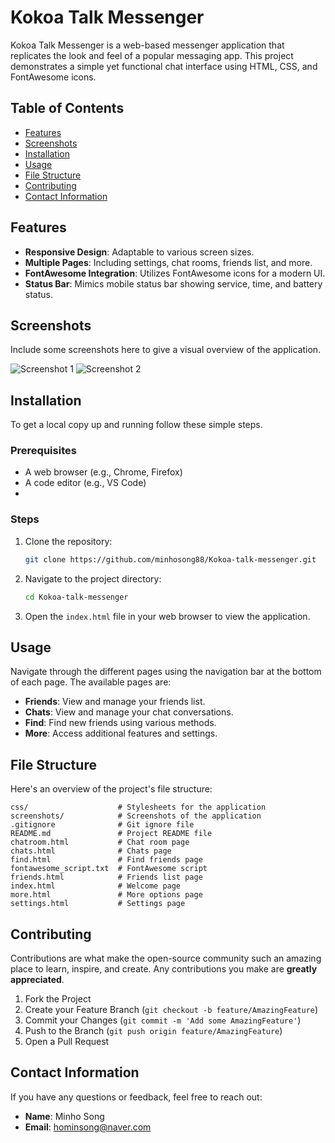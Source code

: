 # Kokoa Talk Messenger

Kokoa Talk Messenger is a web-based messenger application that replicates the look and feel of a popular messaging app. This project demonstrates a simple yet functional chat interface using HTML, CSS, and FontAwesome icons.

## Table of Contents

- [Features](#features)
- [Screenshots](#screenshots)
- [Installation](#installation)
- [Usage](#usage)
- [File Structure](#file-structure)
- [Contributing](#contributing)
- [Contact Information](#contact-information)

## Features

- **Responsive Design**: Adaptable to various screen sizes.
- **Multiple Pages**: Including settings, chat rooms, friends list, and more.
- **FontAwesome Integration**: Utilizes FontAwesome icons for a modern UI.
- **Status Bar**: Mimics mobile status bar showing service, time, and battery status.

## Screenshots

Include some screenshots here to give a visual overview of the application.

![Screenshot 1](screenshots/screenshot1.png)
![Screenshot 2](screenshots/screenshot2.png)

## Installation

To get a local copy up and running follow these simple steps.

### Prerequisites

- A web browser (e.g., Chrome, Firefox)
- A code editor (e.g., VS Code)
- 
### Steps

1. Clone the repository:
    ```sh
    git clone https://github.com/minhosong88/Kokoa-talk-messenger.git
    ```

2. Navigate to the project directory:
    ```sh
    cd Kokoa-talk-messenger
    ```

3. Open the `index.html` file in your web browser to view the application.
## Usage

Navigate through the different pages using the navigation bar at the bottom of each page. The available pages are:

- **Friends**: View and manage your friends list.
- **Chats**: View and manage your chat conversations.
- **Find**: Find new friends using various methods.
- **More**: Access additional features and settings.

## File Structure

Here's an overview of the project's file structure:

```plaintext
css/                    # Stylesheets for the application
screenshots/            # Screenshots of the application
.gitignore              # Git ignore file
README.md               # Project README file
chatroom.html           # Chat room page
chats.html              # Chats page
find.html               # Find friends page
fontawesome_script.txt  # FontAwesome script
friends.html            # Friends list page
index.html              # Welcome page
more.html               # More options page
settings.html           # Settings page
```
## Contributing

Contributions are what make the open-source community such an amazing place to learn, inspire, and create. Any contributions you make are **greatly appreciated**.

1. Fork the Project
2. Create your Feature Branch (`git checkout -b feature/AmazingFeature`)
3. Commit your Changes (`git commit -m 'Add some AmazingFeature'`)
4. Push to the Branch (`git push origin feature/AmazingFeature`)
5. Open a Pull Request


## Contact Information

If you have any questions or feedback, feel free to reach out:

- **Name**: Minho Song
- **Email**: hominsong@naver.com
